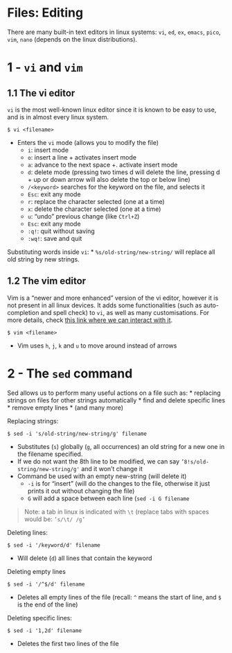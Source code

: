 # Files: Editing

There are many built-in text editors in linux systems: `vi`, `ed`, `ex`, `emacs`, `pico`, `vim`, `nano` (depends on the linux distributions).

# 1 - `vi` and `vim`
## 1.1 The vi editor
`vi` is the most well-known linux editor since it is known to be easy to use, and is in almost every linux system.

```
$ vi <filename>
```
* Enters the `vi` mode (allows you to modify the file)
	* `i`: insert mode
	* `o`: insert a line + activates insert mode
	* `a`: advance to the next space +. activate insert mode
	* `d`: delete mode (pressing two times d will delete the line, pressing d + up or down arrow will also delete the top or below line)
	* `/<keyword>` searches for the keyword on the file, and selects it
	* `Esc`: exit any mode
	* `r`: replace the character selected (one at a time)
	* `x`: delete the character selected (one at a time)
	* `u`: “undo” previous change (like `Ctrl+Z`)
	* `Esc`: exit any mode
	* `:q!`: quit without saving
	* 	`:wq!`: save and quit

Substituting words inside `vi`:
	* `%s/old-string/new-string/` will replace all old string by new strings.

## 1.2 The vim editor
Vim is a “newer and more enhanced” version of the vi editor, however it is not present in all linux devices.  It adds some functionalities (such as auto-completion and spell check) to `vi`, as well as many customisations.
For more details, check [this link where we can interact with it](openvim.com).

```
$ vim <filename>
```
* Vim uses `h`, `j`, `k` and `u` to move around instead of arrows

# 2 - The `sed` command
Sed allows us to perform many useful actions on a file such as:
	* replacing strings on files for other strings automatically
	* find and delete specific lines
	* remove empty lines
	* (and many more)

Replacing strings:
```
$ sed -i 's/old-string/new-string/g' filename
```
* Substitutes (`s`) globally (`g`, all occurrences) an old string for a new one in the filename specified.
* If we do not want the 8th line to be modified, we can say `’8!s/old-string/new-string/g'` and it won’t change it 
* Command be used with an empty new-string (will delete it)
	* `-i` is for “insert” (will do the changes to the file, otherwise it just prints it out without changing the file)
	* `G` will add a space between each line (`sed -i G filename`

> Note: a tab in linux is indicated with `\t` (replace tabs with spaces would be: `’s/\t/ /g’`  

Deleting lines:
```
$ sed -i '/keyword/d' filename
```
* Will delete (`d`) all lines that contain the keyword

Deleting empty lines
```
$ sed -i '/^$/d' filename
```
* Deletes all empty lines of the file (recall: `^` means the start of line, and `$` is the end of the line)

Deleting specific lines:
```
$ sed -i '1,2d' filename
```
* Deletes the first two lines of the file


